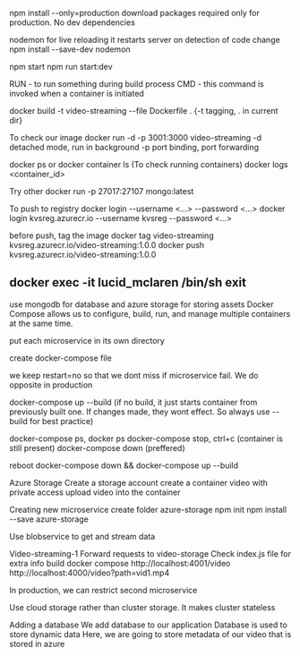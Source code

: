 npm install --only=production 
download packages required only for production. No dev dependencies

nodemon
for live reloading
it restarts server on detection of code change
npm install --save-dev nodemon

npm start
npm run start:dev

RUN - to run something during build process
CMD - this command is invoked when a container is initiated


docker build -t video-streaming --file Dockerfile .  {-t tagging, . in current dir}

To check our image
docker run -d -p 3001:3000 video-streaming
-d detached mode, run in background
-p port binding, port forwarding

docker ps or docker container ls (To check running containers)
docker logs <container_id>

Try other
docker run -p 27017:27107 mongo:latest

To push to registry
docker login <reg-url> --username <...> --password <...>
docker login kvsreg.azurecr.io --username kvsreg --password <...>

before push, tag the image
docker tag video-streaming kvsreg.azurecr.io/video-streaming:1.0.0
docker push kvsreg.azurecr.io/video-streaming:1.0.0

docker exec -it lucid_mclaren /bin/sh
exit
--------------------------------------------------------

use mongodb for database and azure storage for storing assets
Docker Compose allows us to configure, build, run, and manage multiple containers at the same time.

put each microservice in its own directory

create docker-compose file

we keep restart=no so that we dont miss if microservice fail. We do opposite in production

docker-compose up --build (if no build, it just starts container from previously built one. If changes made, they wont effect. So always use --build for best practice)

docker-compose ps, docker ps
docker-compose stop, ctrl+c (container is still present)
docker-compose down (preffered)

reboot
docker-compose down && docker-compose up --build

Azure Storage
Create a storage account
create a container video with private access
upload video into the container

Creating new microservice
create folder azure-storage
npm init
npm install --save azure-storage

Use blobservice to get and stream data

Video-streaming-1
Forward requests to video-storage
Check index.js file for extra info
build docker compose
http://localhost:4001/video
http://localhost:4000/video?path=vid1.mp4

In production, we can restrict second microservice

Use cloud storage rather than cluster storage. It makes cluster stateless


Adding a database
We add database to our application
Database is used to store dynamic data
Here, we are going to store metadata of our video that is stored in azure
